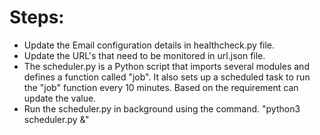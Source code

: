 # Steps:
- Update the Email configuration details in healthcheck.py file.
- Update the URL's that need to be monitored in url.json file.
- The scheduler.py is a Python script that imports several modules and defines a function called "job". It also sets up a scheduled task to run the "job" function every 10 minutes.
   Based on the requirement can update the value.
- Run the scheduler.py in background using the command. "python3 scheduler.py &"
